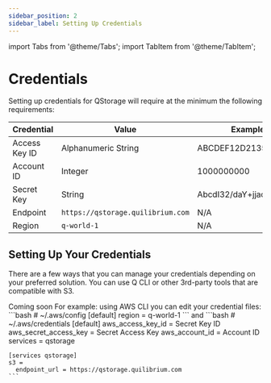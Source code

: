 ```yaml
---
sidebar_position: 2
sidebar_label: Setting Up Credentials
---
```

import Tabs from '@theme/Tabs';
import TabItem from '@theme/TabItem';

# Credentials

Setting up credentials for QStorage will require at the minimum the following requirements:

| Credential | Value | Example |
|---|---|---|
| Access Key ID | Alphanumeric String | ABCDEF12D213546709A |
| Account ID | Integer | 1000000000 |
| Secret Key | String | AbcdI32/daY+jjad4M... |
| Endpoint | `https://qstorage.quilibrium.com` | N/A |
| Region   | `q-world-1` | N/A |

## Setting Up Your Credentials

There are a few ways that you can manage your credentials depending on your preferred solution. You can use Q CLI or other 3rd-party tools that are compatible with S3.

<Tabs>
  <TabItem value="q-cli" label="Q CLI" default>
   Coming soon
  </TabItem>
  <TabItem value="third-party" label="Third-Party CLI">
    For example: using AWS CLI you can edit your credential files:
    ```bash
    # ~/.aws/config
    [default]
    region = q-world-1
    ```
    and
    ```bash
    # ~/.aws/credentials
    [default]
    aws_access_key_id = Secret Key ID
    aws_secret_access_key = Secret Access Key
    aws_account_id = Account ID
    services = qstorage

    [services qstorage]
    s3 =
      endpoint_url = https://qstorage.quilibrium.com
    ```
  </TabItem>
</Tabs>

